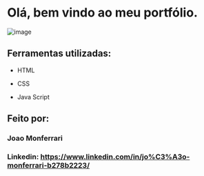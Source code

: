 # Olá, bem vindo ao meu portfólio.

![image](assets/eu.png)

## Ferramentas utilizadas:

* HTML

* CSS

* Java Script

## Feito por:

### Joao Monferrari

### Linkedin: https://www.linkedin.com/in/jo%C3%A3o-monferrari-b278b2223/
